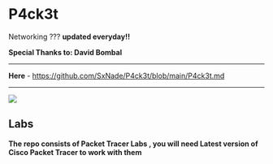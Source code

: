 # P4ck3t

Networking ???   **updated everyday!!**

**Special Thanks to: David Bombal**
___

**Here** - https://github.com/SxNade/P4ck3t/blob/main/P4ck3t.md
___


![](https://memegenerator.net/img/instances/56930390/say-its-a-network-issue-one-more-time.jpg)

## Labs

**The repo consists of Packet Tracer Labs , you will need Latest version of Cisco Packet Tracer to work with them**

